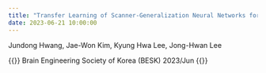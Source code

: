 ```yaml
---
title: "Transfer Learning of Scanner-Generalization Neural Networks for Predicting General Psychopathology Factor in Korean Adolescents"
date: 2023-06-21 10:00:00
---
```


Jundong Hwang, Jae-Won Kim, Kyung Hwa Lee, Jong-Hwan Lee

{{<format bright-green>}}
Brain Engineering Society of Korea (BESK) 2023/Jun
{{</format>}}
